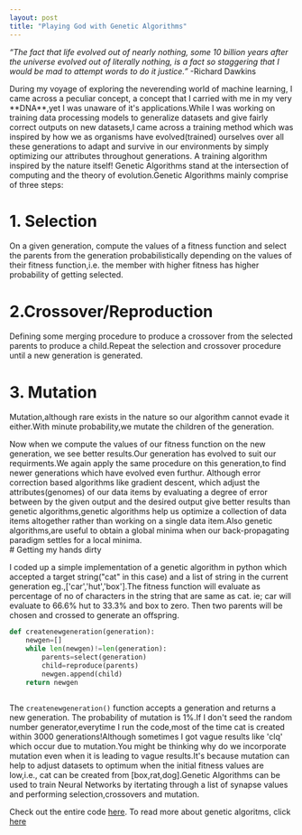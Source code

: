 ```yaml
---
layout: post
title: "Playing God with Genetic Algorithms"
---
```


<i>“The fact that life evolved out of nearly nothing, some 10 billion years after the universe evolved out of literally nothing, is a fact so staggering that I would be mad to attempt words to do it justice.”</i>
-Richard Dawkins
<div class="divider"></div>
During my voyage of exploring the neverending world of machine learning, I came across a peculiar concept, a concept that
I carried with me in my very **DNA**,yet I was unaware of it's applications.While I was working on training data processing models to generalize datasets and give fairly correct outputs on new datasets,I came across a training method which was inspired by how we as organisms have evolved(trained) ourselves over all these generations to adapt and survive in our environments by simply optimizing our attributes throughout generations. A training algorithm inspired by the nature itself!
Genetic Algorithms stand at the intersection of computing and the theory of evolution.Genetic Algorithms mainly comprise of three steps:

# 1. Selection

On a given generation, compute the values of a fitness function and select the parents from the generation probabilistically depending on the values of their fitness function,i.e. the member with higher fitness has higher probability of getting selected.

# 2.Crossover/Reproduction

Defining some merging procedure to produce a crossover from the selected parents to produce a child.Repeat the selection and crossover procedure until a new generation is generated.

# 3. Mutation

Mutation,although rare exists in the nature so our algorithm cannot evade it either.With minute probability,we mutate the children of the generation.


<div class="divider"></div>
Now when we compute the values of our fitness function on the new generation, we see better results.Our generation has evolved to suit our requirments.We again apply the same procedure on this generation,to find newer generations which  have evolved even furthur.
Although error correction based algorithms like gradient descent, which adjust the attributes(genomes) of our data items by 
evaluating a degree of error between by the given output and the desired output give better results than genetic algorithms,genetic algorithms help us optimize a collection of data items altogether rather than working on a single data item.Also genetic algorithms,are useful to obtain a global minima when our back-propagating paradigm settles for a local minima.
<div class="divider"></div>
# Getting my hands dirty

I coded up a simple implementation of a genetic algorithm in python which accepted a target string("cat" in this case) and a list of string in the current generation eg.,['car','hut','box'].The fitness function will evaluate as percentage of no of characters in the string that are same as cat. ie; car will evaluate to 66.6% hut to 33.3% and box to zero. Then two parents will be chosen and crossed to generate an offspring.

```python
def createnewgeneration(generation):
	newgen=[]
	while len(newgen)!=len(generation):
		parents=select(generation)
		child=reproduce(parents)
		newgen.append(child)	 
	return newgen
  
```
The `createnewgeneration()` function accepts a generation and returns a new generation.
  The probability of mutation is 1%.If I don't seed the random number generator,everytime I run the code,most of the time cat is created within 3000 generations!Although sometimes I got vague results like 'clq' which occur due to mutation.You might be thinking why do we incorporate mutation even when it is leading to vague results.It's because mutation can help to adjust datasets to optimum when the initial fitness values are low,i.e., cat can be created from [box,rat,dog].Genetic Algorithms can be used to train Neural Networks by itertating through a list of synapse values and performing selection,crossovers and mutation.
  
  
Check out the entire code [here](#).
To read more about genetic algoritms, click [here](#)

  
